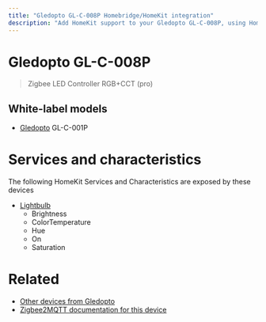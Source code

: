 ```yaml
---
title: "Gledopto GL-C-008P Homebridge/HomeKit integration"
description: "Add HomeKit support to your Gledopto GL-C-008P, using Homebridge, Zigbee2MQTT and homebridge-z2m."
---
```

<!---
This file has been GENERATED using src/docgen/docgen.ts
DO NOT EDIT THIS FILE MANUALLY!
-->
# Gledopto GL-C-008P
> Zigbee LED Controller RGB+CCT (pro)


## White-label models
* [Gledopto](../index.md#gledopto) GL-C-001P

# Services and characteristics
The following HomeKit Services and Characteristics are exposed by
these devices

* [Lightbulb](../../light.md)
  * Brightness
  * ColorTemperature
  * Hue
  * On
  * Saturation


# Related
* [Other devices from Gledopto](../index.md#gledopto)
* [Zigbee2MQTT documentation for this device](https://www.zigbee2mqtt.io/devices/GL-C-008P.html)